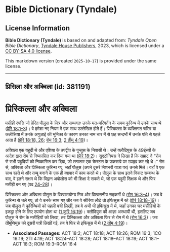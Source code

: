 # Bible Dictionary (Tyndale)

## License Information

**Bible Dictionary (Tyndale)** is based on and adapted from: _Tyndale Open Bible Dictionary_, [Tyndale House Publishers](https://tyndaleopenresources.com/), 2023, which is licensed under a [CC BY-SA 4.0 license](https://creativecommons.org/licenses/by-sa/4.0/legalcode.en).

This markdown version (created `2025-10-17`) is provided under the same license.



--------------------------------

## प्रिसिला और अक्विला (id: 381191)

प्रिस्किल्ला और अक्विला
=======================

मसीही दंपत्ति जो प्रेरित पौलुस के मित्र और सम्भवतः उनके मत\-परिवर्तन के समय कुरिन्थ में उनके साथ थे ([प्रेरि 18:1–3](https://ref.ly/Acts18:1-Acts18:3))। वे हमेशा नए नियम में एक साथ उल्लेखित होते हैं। प्रिस्किल्ला के व्यक्तिगत चरित्र या कलीसिया में उनके अगुआई की भूमिका के कारण उनका नाम चार में से छह सन्दर्भो में उनके पति से पहले आता है ([प्रेरि 18:18, 26](https://ref.ly/Acts18:18,Acts18:26); [रोम 16:3](https://ref.ly/Rom16:3); [2 तीमु 4:19](https://ref.ly/2Tim4:19))।

अक्विला एक यहूदी थे और एशिया के उपद्वीप के पुन्तुस के निवासी थे। उन्हें क्लौदियुस के 49ईस्वी के आदेश द्वारा रोम से निष्कासित कर दिया गया था ([प्रेरि 18:2](https://ref.ly/Acts18:2))। सुएटोनियस ने लिखा है कि सम्राट ने “रोम से सभी यहूदियों को निष्कासित कर दिया, जो लगातार एक क्रेस्टस के उकसावे पर उपद्रव कर रहे थे।” रोम से, अक्विला और प्रिस्किला कुरिन्थ गए, जहाँ पौलुस (अपने दूसरे मिशनरी यात्रा पर) उनसे मिले। वहाँ वे एक साथ रहते थे और तम्बू बनाने के एक ही व्यापार में काम करते थे। पौलुस के साथ इतने निकट सम्बन्ध के बाद, वे इतने सक्षम थे कि विद्वान अपोलोस को भी शिक्षा दे सकते थे, जो एक यहूदी शिक्षक थे और फिर मसीही बन गए (पद [24–28](https://ref.ly/Acts18:24-Acts18:28))।

प्रिस्किल्ला और अक्विला पौलुस के विश्वासयोग्य मित्र और विश्वसनीय सहकर्मी थे ([रोम 16:3–4](https://ref.ly/Rom16:3-Rom16:4))। जब वे कुरिन्थ से चले गए, तो वे उनके साथ गए और जब वे सीरिया लौटे तो इफिसुस में रहे ([प्रेरि 18:18–19](https://ref.ly/Acts18:18-Acts18:19))। जब पौलुस ने कुरिन्थियों को पहली पत्री लिखीं, तब वे अभी भी इफिसुस में थे, जहाँ उनका घर मसीहियों के इकट्ठा होने के लिए उपयोग होता था ([1 कुरि 16:19](https://ref.ly/1Cor16:19))। क्लौदियुस की आज्ञा अस्थायी थी, इसलिए जब पौलुस ने रोम के मसीहियों को लिखा, तब प्रिस्किल्ला और अक्विला फिर से रोम में थे ([रोम 16:3](https://ref.ly/Rom16:3))। जब तीमुथियुस को दूसरी पत्री लिखीं गई, तब वे फिर से इफिसुस में थे ([2 तीमु 4:19](https://ref.ly/2Tim4:19))।

* **Associated Passages:** ACT 18:2; ACT 18:18; ACT 18:26; ROM 16:3; 1CO 16:19; 2TI 4:19; ACT 18:24–ACT 18:28; ACT 18:18–ACT 18:19; ACT 18:1–ACT 18:3; ROM 16:3–ROM 16:4

